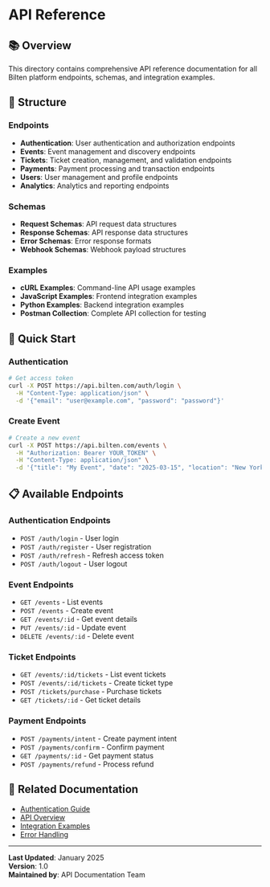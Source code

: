 # API Reference

## 📚 Overview

This directory contains comprehensive API reference documentation for all Bilten platform endpoints, schemas, and integration examples.

## 📁 Structure

### Endpoints
- **Authentication**: User authentication and authorization endpoints
- **Events**: Event management and discovery endpoints  
- **Tickets**: Ticket creation, management, and validation endpoints
- **Payments**: Payment processing and transaction endpoints
- **Users**: User management and profile endpoints
- **Analytics**: Analytics and reporting endpoints

### Schemas
- **Request Schemas**: API request data structures
- **Response Schemas**: API response data structures
- **Error Schemas**: Error response formats
- **Webhook Schemas**: Webhook payload structures

### Examples
- **cURL Examples**: Command-line API usage examples
- **JavaScript Examples**: Frontend integration examples
- **Python Examples**: Backend integration examples
- **Postman Collection**: Complete API collection for testing

## 🚀 Quick Start

### Authentication
```bash
# Get access token
curl -X POST https://api.bilten.com/auth/login \
  -H "Content-Type: application/json" \
  -d '{"email": "user@example.com", "password": "password"}'
```

### Create Event
```bash
# Create a new event
curl -X POST https://api.bilten.com/events \
  -H "Authorization: Bearer YOUR_TOKEN" \
  -H "Content-Type: application/json" \
  -d '{"title": "My Event", "date": "2025-03-15", "location": "New York"}'
```

## 📋 Available Endpoints

### Authentication Endpoints
- `POST /auth/login` - User login
- `POST /auth/register` - User registration
- `POST /auth/refresh` - Refresh access token
- `POST /auth/logout` - User logout

### Event Endpoints
- `GET /events` - List events
- `POST /events` - Create event
- `GET /events/:id` - Get event details
- `PUT /events/:id` - Update event
- `DELETE /events/:id` - Delete event

### Ticket Endpoints
- `GET /events/:id/tickets` - List event tickets
- `POST /events/:id/tickets` - Create ticket type
- `POST /tickets/purchase` - Purchase tickets
- `GET /tickets/:id` - Get ticket details

### Payment Endpoints
- `POST /payments/intent` - Create payment intent
- `POST /payments/confirm` - Confirm payment
- `GET /payments/:id` - Get payment status
- `POST /payments/refund` - Process refund

## 🔗 Related Documentation

- [Authentication Guide](../authentication.md)
- [API Overview](../README.md)
- [Integration Examples](../../guides/api-integration.md)
- [Error Handling](../../troubleshooting/api-errors.md)

---

**Last Updated**: January 2025  
**Version**: 1.0  
**Maintained by**: API Documentation Team